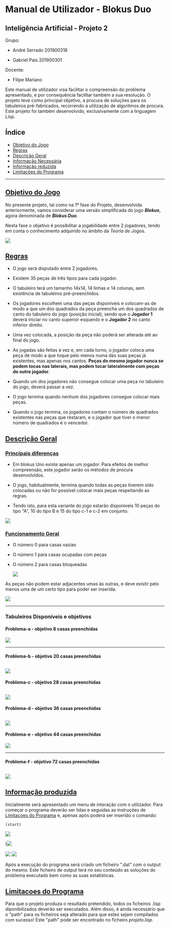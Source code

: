 # Manual de Utilizador - Blokus Duo

## Inteligência Artificial - Projeto 2

Grupo:

- André Serrado 201900318

- Gabriel Pais 201900301

Docente:

- Filipe Mariano

Este manual de utilizador visa facilitar o compreensão do problema apresentado, e por consequência facilitar também a sua resolução. O projeto teve como principal objetivo, a procura de soluções para os tabuleiros pré-fabricados, recorrendo à utilização de algoritmos de procura. Este projeto foi também desenvolvido, exclusivamente com a linguagem Lisp.

## Índice

- [Objetivo do Jogo](#objetivo-do-jogo)
- [Regras](#regras)
- [Descrição Geral](#descricao-geral)
- [Informação Necessária](#informacao-necessaria)
- [Informação reduzida](#informacao-reduzida)
- [Limitações do Programa](#limitacoes-do-programa)

---

## [Objetivo do Jogo](#Objetivo-do-jogo)

No presente projeto, tal como na 1º fase do Projeto, desenvolvida anteriormente, vamos considerar uma versão simplificada do jogo **_Blokus_**, agora denominada de **_Blokus Duo_**.

Nesta fase o objetivo é possibilitar a jogabilidade entre 2 jogadores, tendo em conta o conhecimento adquirido no âmbito da _Teoria de Jogos_.

<img src="tabuleiro.jpg">

## [Regras](#regras)

- O jogo será disputado entre 2 jogadores.

- Existem 35 peças de três tipos para cada jogador.

- O tabuleiro terá um tamanho 14x14, 14 linhas e 14 colunas, sem existência de tabuleiros pré-preenchidos.

- Os jogadores escolhem uma das peças disponíveis e colocam-as de modo a que um dos quadrados da peça preencha um dos quadrados de canto do tabuleiro do jogo (posição inicial), sendo que o **Jogador 1** deverá iniciar no canto superior esquerdo e o **Jogador 2** no canto inferior direito.

- Uma vez colocada, a posição da peça não poderá ser alterada até ao final do jogo.

- As jogadas são feitas à vez e, em cada turno, o jogador coloca uma peça de modo a que toque pelo menos numa das suas peças já existentes, mas apenas nos cantos. **Peças do mesmo jogador nunca se podem tocas nas laterais, mas podem tocar lateralmente com peças do outro jogador**.

- Quando um dos jogadores não consegue colocar uma peça no tabuleiro do jogo, deverá passar a vez.

- O jogo termina quando nenhum dos jogadores consegue colocar mais peças.

- Quando o jogo termina, os jogadores contam o número de quadrados existentes nas peças que restaram, e o jogador que tiver o menor número de quadrados é o vencedor.

## [Descrição Geral](#descricao-geral)

### [Principais diferenças](#principais-diferencas)

- Em blokus Uno existe apenas um jogador. Para efeitos de melhor compreensão, este jogador serão os métodos de procura desenvolvidos.

- O jogo, habitualmente, termina quando todas as peças tiverem sido colocadas ou não for possível colocar mais peças respeitando as regras.

- Tendo isto, para esta variante do jogo estarão disponíveis 10 peças do tipo "A", 10 do tipo B e 15 do tipo c-1 e c-2 em conjunto.

<img src="pecas.jpg">

### [Funcionamento Geral](#funcionamento-geral)

- O número 0 para casas vazias
- O número 1 para casas ocupadas com peças
- O número 2 para casas bloqueadas

  <img src="tabuleiro_bin.jpg">

As peças não podem estar adjacentes umas às outras, e deve existir pelo menos uma de um certo tipo para poder ser inserida.

<img src="funcionamento.jpg">

---

### Tabuleiros Disponíveis e objetivos

#### Problema-a - objetivo 8 casas preenchidas

<img src="problema-a.jpg">

---

#### Problema-b - objetivo 20 casas preenchidas

## <img src="tabuleiro-b.jpg">

#### Problema-c - objetivo 28 casas preenchidas

## <img src="problema-c.jpg">

#### Problema-d - objetivo 36 casas preenchidas

## <img src="problema-d.jpg">

#### Problema-e - objetivo 44 casas preenchidas

<img src="problema-e.jpg">

---

#### Problema-f - objetivo 72 casas preenchidas

## <img src="problema-f.jpg">

## [Informação produzida](#ecrã-teclado-e-ficheiros)

Inicialmente será apresentado um menu de interação com o utilizador. Para começar o programa deverão ser lidas e seguidas as instruções de [Limitacoes do Programa](#limitacoes-do-programa) e, apenas após poderá ser inserido o comando:

```lisp
(start)
```

<img src="menu1.png">

!<img src="menu2.png">

<img src="menu3.png">

<img src="tabuleiros.png">

Após a execução do programa será criado um ficheiro ".dat" com o output do mesmo. Este ficheiro de output terá no seu conteúdo as soluções do problema executado bem como as suas estatísticas.

## [Limitacoes do Programa](#limitacoes-do-programa)

Para que o projeto produza o resultado pretendido, todos os ficheiros .lisp diponibilizados deverão ser executados. Além disso, é ainda necessário que o "path" para os ficheiros seja alterado para que estes sejam compilados com sucesso! Este "path" pode ser encontrado no ficheiro _projeto.lisp_.
